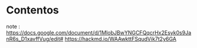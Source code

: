 # Contentos
note : 
https://docs.google.com/document/d/1MlobJBwYNGCFQqcrHx2Esyk0s9JanR6s_D1xavffVug/edit#
https://hackmd.io/WAAwkttFSqudVik7t2y6GA
